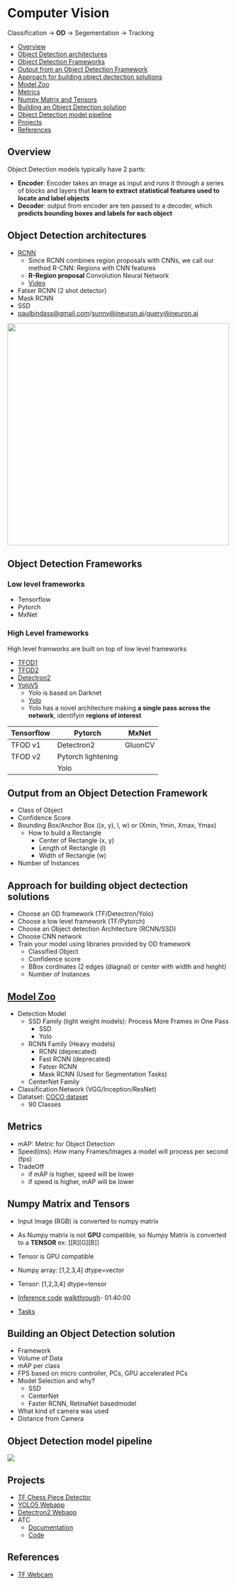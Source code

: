 # Computer Vision
Classification -> **OD** -> Segementation -> Tracking

- [Overview](#overview)
- [Object Detection architectures](#object-detection-architectures)
- [Object Detection Frameworks](#object-detection-frameworks)
- [Output from an Object Detection Framework](#output-from-an-object-detection-framework)
- [Approach for building object dectection solutions](#approach-for-building-object-dectection-solutions)
- [Model Zoo](#model-zoo)
- [Metrics](#metrics)
- [Numpy Matrix and Tensors](#numpy-matrix-and-tensors)
- [Building an Object Detection solution](#building-an-object-detection-solution)
- [Object Detection model pipeline](#object-detection-model-pipeline)
- [Projects](#projects)
- [References](#references)

## Overview
Object Detection models typically have 2 parts:
- **Encoder**: Encoder takes an image as input and runs it through a series of blocks and layers that **learn to extract statistical features used to locate and label objects**
- **Decoder**: output from encoder are ten passed to a decoder, which **predicts bounding boxes and labels for each object**

## Object Detection architectures
- [RCNN](https://arxiv.org/pdf/1311.2524.pdf)
  - Since RCNN combines region proposals with CNNs, we call our method R-CNN: Regions with CNN features
  - **R-Region proposal** Convolution Neural Network
  - [Video](https://www.youtube.com/watch?v=_qZITw6jLjE&t=738s)
- Fatser RCNN (2 shot detector)
- Mask RCNN
- SSD
- paulbindass@gmail.com/sunny@ineuron.ai/query@ineuron.ai
<img src='https://github.com/sbhrwl/social_distance_violations/blob/main/docs/object_detection/object_detection_architectures.jpg' width=500>

## Object Detection Frameworks
### Low level frameworks
- Tensorflow
- Pytorch
- MxNet

### High Level frameworks
High level framworks are built on top of low level frameworks
- [TFOD1](https://github.com/sbhrwl/social_distance_violations/blob/main/docs/object_detection/TFOD1.4.md)
- [TFOD2](https://github.com/sbhrwl/social_distance_violations/blob/main/docs/object_detection/TFOD2.md)
- [Detectron2](https://github.com/sbhrwl/social_distance_violations/blob/main/docs/object_detection/Detectron2.md)
- [YoloV5](https://colab.research.google.com/drive/1MCLjg1ZPhzI9YSUseDBjCetrUEiwsu8y?usp=sharing)
  - Yolo is based on Darknet
  - [Yolo](https://github.com/ultralytics/yolov5/issues/12)
  - Yolo has a novel architecture making **a single pass across the network**, identifyin **regions of interest**

| Tensorflow | Pytorch | MxNet |
| ---------- | ------- | ----- |
| TFOD v1 | Detectron2  | GluonCV | 
| TFOD v2 | Pytorch lightening  |  | 
| | Yolo  |  | 

## Output from an Object Detection Framework
- Class of Object
- Confidence Score
- Bounding Box/Anchor Box ((x, y), l, w) or (Xmin, Ymin, Xmax, Ymax)
  - How to build a Rectangle
    - Center of Rectangle (x, y)
    - Length of Rectangle (l)
    - Width of Rectangle (w)
- Number of Instances   

## Approach for building object dectection solutions
- Choose an OD framework (TF/Detectron/Yolo)
- Choose a low level framework (TF/Pytorch)
- Choose an Object detection Architecture (RCNN/SSD)
- Choose CNN network
- Train your model using libraries provided by OD framework
  - Classified Object 
  - Confidence score
  - BBox cordinates (2 edges (diagnal) or center with width and height)
  - Number of Instances

## [Model Zoo](https://github.com/tensorflow/models/blob/v1.13.0/research/object_detection/g3doc/detection_model_zoo.md)
- Detection Model
  - SSD Family (light weight models): Process More Frames in One Pass
    - SSD
    - Yolo
  - RCNN Family (Heavy models)
    - RCNN (deprecated)
    - Fast RCNN (deprecated)
    - Fatser RCNN
    - Mask RCNN (Used for Segmentation Tasks)
  - CenterNet Family
- Classification Network (VGG/Inception/ResNet)
- Datatset: [COCO dataset](https://cocodataset.org/#explore)
  - 90 Classes

## Metrics
- mAP: Metric for Object Detection
- Speed(ms): How many Frames/Images a model will process per second (fps)
- TradeOff
  - if mAP is higher, speed will be lower
  - if speed is higher, mAP will be lower

## Numpy Matrix and Tensors
- Input Image (RGB) is converted to numpy matrix
- As Numpy matrix is not **GPU** compatible, so Numpy Matrix is converted to a **TENSOR** ex: [[R][G][B]]
- Tensor is GPU compatible

- Numpy array: [1,2,3,4] dtype=vector
- Tensor: [1,2,3,4] dtype=tensor
- [Inference code](https://colab.research.google.com/drive/175z_auclmIs_flCjhmp1msNIaLMGZzKN?usp=sharing) [walkthrough](https://www.youtube.com/watch?v=uyFKkqHaX8g&t=8s)- 01:40:00
- [Tasks](https://forms.office.com/pages/responsepage.aspx?id=T8AYy3GTMECkvj1F_-cJ7OTkCe-r2slCpSR8nE7buK1UN0lFV0NOSVY5WTg1OTVNSDJFT0lFWk02My4u)

## Building an Object Detection solution
- Framework
- Volume of Data
- mAP per class
- FPS based on micro controller, PCs, GPU accelerated PCs
- Model Selection and why?
  - SSD
  - CenterNet
  - Faster RCNN, RetinaNet basedmodel
- What kind of camera was used
- Distance from Camera

## Object Detection model pipeline
<img src='https://github.com/sbhrwl/social_distance_violations/blob/main/docs/object_detection/cv-model_pipeline-robolflow.jpg'>

## Projects
- [TF Chess Piece Detector](https://wetransfer.com/downloads/50f06e73fa4a376f552b53155d52934720211106071536/11d796)
- [YOLO5 Webapp](https://wetransfer.com/downloads/205ccb5bca01ad66e69dd537ac1bfdf820211106071657/7b1b0b)
- [Detectron2 Webapp](https://wetransfer.com/downloads/e9152ba07a1015dd76b0bde97bee423620211106071837/c1e804)
- ATC
  - [Documentation](https://drive.google.com/drive/folders/117VFe6ou3Izcan9Quy6pLuM9PzoE1Gj9)
  - [Code](https://github.com/iNeuron-Pvt-Ltd/ATCC)

## References
- [TF Webcam](https://github.com/EdjeElectronics/TensorFlow-Object-Detection-API-Tutorial-Train-Multiple-Objects-Windows-10/blob/master/Object_detection_webcam.py)
